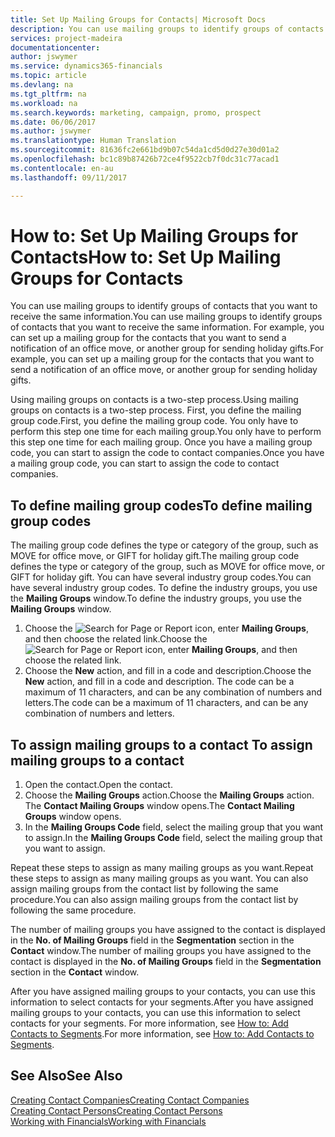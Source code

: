 ```yaml
---
title: Set Up Mailing Groups for Contacts| Microsoft Docs
description: You can use mailing groups to identify groups of contacts that you want to receive the same information, for example, for a marketing campaign or promo.
services: project-madeira
documentationcenter: 
author: jswymer
ms.service: dynamics365-financials
ms.topic: article
ms.devlang: na
ms.tgt_pltfrm: na
ms.workload: na
ms.search.keywords: marketing, campaign, promo, prospect
ms.date: 06/06/2017
ms.author: jswymer
ms.translationtype: Human Translation
ms.sourcegitcommit: 81636fc2e661bd9b07c54da1cd5d0d27e30d01a2
ms.openlocfilehash: bc1c89b87426b72ce4f9522cb7f0dc31c77acad1
ms.contentlocale: en-au
ms.lasthandoff: 09/11/2017

---
```

# <a name="how-to-set-up-mailing-groups-for-contacts"></a><span data-ttu-id="31101-103">How to: Set Up Mailing Groups for Contacts</span><span class="sxs-lookup"><span data-stu-id="31101-103">How to: Set Up Mailing Groups for Contacts</span></span>
<span data-ttu-id="31101-104">You can use mailing groups to identify groups of contacts that you want to receive the same information.</span><span class="sxs-lookup"><span data-stu-id="31101-104">You can use mailing groups to identify groups of contacts that you want to receive the same information.</span></span> <span data-ttu-id="31101-105">For example, you can set up a mailing group for the contacts that you want to send a notification of an office move, or another group for sending holiday gifts.</span><span class="sxs-lookup"><span data-stu-id="31101-105">For example, you can set up a mailing group for the contacts that you want to send a notification of an office move, or another group for sending holiday gifts.</span></span>

<span data-ttu-id="31101-106">Using mailing groups on contacts is a two-step process.</span><span class="sxs-lookup"><span data-stu-id="31101-106">Using mailing groups on contacts is a two-step process.</span></span> <span data-ttu-id="31101-107">First, you define the mailing group code.</span><span class="sxs-lookup"><span data-stu-id="31101-107">First, you define the mailing group code.</span></span> <span data-ttu-id="31101-108">You only have to perform this step one time for each mailing group.</span><span class="sxs-lookup"><span data-stu-id="31101-108">You only have to perform this step one time for each mailing group.</span></span> <span data-ttu-id="31101-109">Once you have a mailing group code, you can start to assign the code to contact companies.</span><span class="sxs-lookup"><span data-stu-id="31101-109">Once you have a mailing group code, you can start to assign the code to contact companies.</span></span>

## <a name="to-define-mailing-group-codes"></a><span data-ttu-id="31101-110">To define mailing group codes</span><span class="sxs-lookup"><span data-stu-id="31101-110">To define mailing group codes</span></span>
<span data-ttu-id="31101-111">The mailing group code defines the type or category of the group, such as MOVE for office move, or GIFT for holiday gift.</span><span class="sxs-lookup"><span data-stu-id="31101-111">The mailing group code defines the type or category of the group, such as MOVE for office move, or GIFT for holiday gift.</span></span> <span data-ttu-id="31101-112">You can have several industry group codes.</span><span class="sxs-lookup"><span data-stu-id="31101-112">You can have several industry group codes.</span></span> <span data-ttu-id="31101-113">To define the industry groups, you use the **Mailing Groups** window.</span><span class="sxs-lookup"><span data-stu-id="31101-113">To define the industry groups, you use the **Mailing Groups** window.</span></span>

1. <span data-ttu-id="31101-114">Choose the ![Search for Page or Report](media/ui-search/search_small.png "Search for Page or Report icon") icon, enter **Mailing Groups**, and then choose the related link.</span><span class="sxs-lookup"><span data-stu-id="31101-114">Choose the ![Search for Page or Report](media/ui-search/search_small.png "Search for Page or Report icon") icon, enter **Mailing Groups**, and then choose the related link.</span></span>
2. <span data-ttu-id="31101-115">Choose the **New** action, and fill in a code and description.</span><span class="sxs-lookup"><span data-stu-id="31101-115">Choose the **New** action, and fill in a code and description.</span></span> <span data-ttu-id="31101-116">The code can be a maximum of 11 characters, and can be any combination of numbers and letters.</span><span class="sxs-lookup"><span data-stu-id="31101-116">The code can be a maximum of 11 characters, and can be any combination of numbers and letters.</span></span>

## <span data-ttu-id="31101-117"><a name="AssignMailGroupContact"></a> To assign mailing groups to a contact</span><span class="sxs-lookup"><span data-stu-id="31101-117"><a name="AssignMailGroupContact"></a> To assign mailing groups to a contact</span></span>
1. <span data-ttu-id="31101-118">Open the contact.</span><span class="sxs-lookup"><span data-stu-id="31101-118">Open the contact.</span></span>
2. <span data-ttu-id="31101-119">Choose the **Mailing Groups** action.</span><span class="sxs-lookup"><span data-stu-id="31101-119">Choose the **Mailing Groups** action.</span></span> <span data-ttu-id="31101-120">The **Contact Mailing Groups** window opens.</span><span class="sxs-lookup"><span data-stu-id="31101-120">The **Contact Mailing Groups** window opens.</span></span>
3. <span data-ttu-id="31101-121">In the **Mailing Groups Code** field, select the mailing group that you want to assign.</span><span class="sxs-lookup"><span data-stu-id="31101-121">In the **Mailing Groups Code** field, select the mailing group that you want to assign.</span></span>

<span data-ttu-id="31101-122">Repeat these steps to assign as many mailing groups as you want.</span><span class="sxs-lookup"><span data-stu-id="31101-122">Repeat these steps to assign as many mailing groups as you want.</span></span> <span data-ttu-id="31101-123">You can also assign mailing groups from the contact list by following the same procedure.</span><span class="sxs-lookup"><span data-stu-id="31101-123">You can also assign mailing groups from the contact list by following the same procedure.</span></span>

<span data-ttu-id="31101-124">The number of mailing groups you have assigned to the contact is displayed in the **No. of Mailing Groups** field in the **Segmentation** section in the **Contact** window.</span><span class="sxs-lookup"><span data-stu-id="31101-124">The number of mailing groups you have assigned to the contact is displayed in the **No. of Mailing Groups** field in the **Segmentation** section in the **Contact** window.</span></span>

<span data-ttu-id="31101-125">After you have assigned mailing groups to your contacts, you can use this information to select contacts for your segments.</span><span class="sxs-lookup"><span data-stu-id="31101-125">After you have assigned mailing groups to your contacts, you can use this information to select contacts for your segments.</span></span> <span data-ttu-id="31101-126">For more information, see [How to: Add Contacts to Segments](marketing-add-contact-segment.md).</span><span class="sxs-lookup"><span data-stu-id="31101-126">For more information, see [How to: Add Contacts to Segments](marketing-add-contact-segment.md).</span></span>

## <a name="see-also"></a><span data-ttu-id="31101-127">See Also</span><span class="sxs-lookup"><span data-stu-id="31101-127">See Also</span></span>
[<span data-ttu-id="31101-128">Creating Contact Companies</span><span class="sxs-lookup"><span data-stu-id="31101-128">Creating Contact Companies</span></span>](marketing-create-contact-companies.md)  
[<span data-ttu-id="31101-129">Creating Contact Persons</span><span class="sxs-lookup"><span data-stu-id="31101-129">Creating Contact Persons</span></span>](marketing-create-contact-persons.md)  
[<span data-ttu-id="31101-130">Working with Financials</span><span class="sxs-lookup"><span data-stu-id="31101-130">Working with Financials</span></span>](ui-work-product.md)

